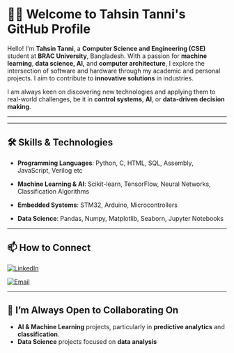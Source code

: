 # 👩‍💻 Welcome to Tahsin Tanni's GitHub Profile

Hello! I'm **Tahsin Tanni**, a **Computer Science and Engineering (CSE)** student at **BRAC University**, Bangladesh. With a passion for **machine learning**, **data science, AI,** and **computer architecture**, I explore the intersection of software and hardware through my academic and personal projects. I aim to contribute to **innovative solutions** in industries.

I am always keen on discovering new technologies and applying them to real-world challenges, be it in **control systems**, **AI**, or **data-driven decision making**.

---

---

## 🛠 Skills & Technologies

* **Programming Languages**: Python, C, HTML, SQL, Assembly, JavaScript, Verilog etc

* **Machine Learning & AI**: Scikit-learn, TensorFlow, Neural Networks, Classification Algorithms

* **Embedded Systems**: STM32, Arduino, Microcontrollers

* **Data Science**: Pandas, Numpy, Matplotlib, Seaborn, Jupyter Notebooks

---

## 📫 How to Connect

[![LinkedIn](https://img.shields.io/badge/LinkedIn-Tahsin_Tanni-blue)](https://bd.linkedin.com/in/tahsin-tanni-120156215)

[![Email](https://img.shields.io/badge/Email-tahsintanni009@gmail.com-red?style=flat-square&logo=gmail)](mailto:tahsintanni009@gmail.com)


---

## 🔧 I’m Always Open to Collaborating On

* **AI & Machine Learning** projects, particularly in **predictive analytics** and **classification**.
* **Data Science** projects focused on **data analysis**
